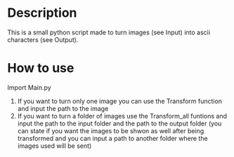 # Description
This is a small python script made to turn images (see Input) into ascii characters (see Output).

# How to use
Import Main.py
1. If you want to turn only one image you can use the Transform function and input the path to the image
2. If you want to turn a folder of images use the Transform_all funtions and input the path to the input folder and the path to the output folder (you can state if you want the images to be shwon as well after being transformed and you can input a path to another folder where the images used will be sent)
